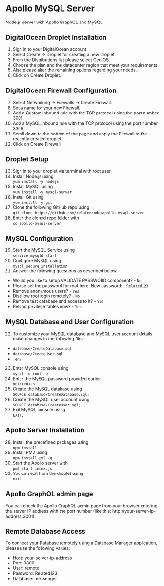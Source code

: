 # Apollo MySQL Server

Node.js server with Apollo GraphQL and MySQL.

## DigitalOcean Droplet Installation

1. Sign in to your DigitalOcean account.
2. Select Create -> Droplet for creating a new droplet.
3. From the Distributions list please select CentOS.
4. Choose the plan and the datacenter region that meet your requirements.
5. Also please alter the remaining options regarding your needs.
6. Click on Create Droplet.

## DigitalOcean Firewall Configuration

7. Select Networking -> Firewalls -> Create Firewall.
8. Set a name for your new Firewall.
9. Add a Custom inbound rule with the TCP protocol using the port number 3001.
10. Add a MySQL inbound rule with the TCP protocol using the port number 3306.
11. Scroll down to the bottom of the page and apply the Firewall to the recently created droplet.
12. Click on Create Firewall.

## Droplet Setup

13. Sign in to your droplet via terminal with root user.
14. Install Node.js using<br>`yum install -y nodejs`
15. Install MySQL using<br>`yum install -y mysql-server`
16. Install Git using<br>`yum install -y git`
17. Clone the following GitHub repo using<br>`git clone https://github.com/relatedcode/apollo-mysql-server`
18. Enter the cloned repo folder with<br>`cd apollo-mysql-server`

## MySQL Configuration

19. Start the MySQL Service using<br>`service mysqld start`
20. Configure MySQL using<br>`mysql_secure_installation`
21. Answer the following questions as described below.<br>
- Would you like to setup VALIDATE PASSWORD component? - `No`
- Please set the password for root here. New password: - `Related123`
- Remove anonymous users? - `Yes`
- Disallow root login remotely? - `No`
- Remove test database and access to it? - `Yes`
- Reload privilege tables now? - `Yes`

## MySQL Database and User Configuration

22. To customize your MySQL database and MySQL user account details make changes in the following files:
- `database/CreateDatabase.sql`
- `database/CreateUser.sql`
- `.env`

23. Enter MySQL console using<br>`mysql -u root -p`
24. Enter the MySQL password provided earlier<br>`Related123`
25. Create the MySQL database using<br>`SOURCE database/CreateDatabase.sql;`
26. Create the MySQL user account using<br>`SOURCE database/CreateUser.sql;`
27. Exit MySQL console using<br>`EXIT;`

## Apollo Server Installation

28. Install the predefined packages using<br>`npm install`
29. Install PM2 using<br>`npm install pm2 -g`
30. Start the Apollo server with<br>`pm2 start index.js`
31. You can exit from the droplet using<br>`exit`

## Apollo GraphQL admin page

You can check the Apollo GraphQL admin page from your browser entering the server IP address with the port number (like this: http://your-server-ip-address:3001).

## Remote Database Access

To connect your Database remotely using a Database Manager application, please use the following values:

- Host: your-server-ip-address
- Port: 3306
- User: remote
- Password: Related123
- Database: messenger

